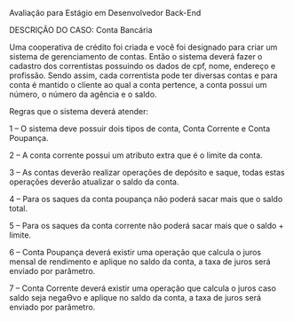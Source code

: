 Avaliação para Estágio em Desenvolvedor Back-End

DESCRIÇÃO DO CASO: Conta Bancária 

Uma cooperativa de crédito foi criada e você foi designado para criar um sistema de gerenciamento de contas. Então o sistema deverá fazer o cadastro dos correntistas possuindo os dados de cpf, nome, endereço e profissão. Sendo assim, cada correntista pode ter diversas contas e para conta é mantido o cliente ao qual a conta pertence, a conta possui um número, o número da agência e o saldo.

Regras que o sistema deverá atender:

1 – O sistema deve possuir dois tipos de conta, Conta Corrente e Conta Poupança.

2 – A conta corrente possui um atributo extra que é o limite da conta.

3 – As contas deverão realizar operações de depósito e saque, todas estas operações deverão atualizar o saldo da conta.

4 – Para os saques da conta poupança não poderá sacar mais que o saldo total.

5 – Para os saques da conta corrente não poderá sacar mais que o saldo + limite.

6 – Conta Poupança deverá existir uma operação que calcula o juros mensal de rendimento e aplique no saldo da conta, a taxa de juros será enviado por parâmetro.

7 – Conta Corrente deverá existir uma operação que calcula o juros caso saldo seja negaƟvo e aplique no saldo da conta, a taxa de juros será enviado por parâmetro.

